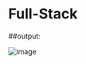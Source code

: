 # Full-Stack

##output:

![image](https://user-images.githubusercontent.com/87235927/184092607-b3332c95-568f-4510-badc-e9973f058f8d.png)

